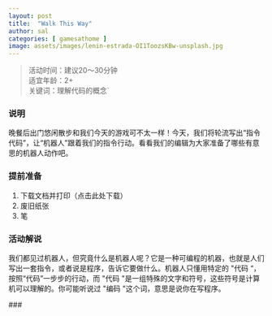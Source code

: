 ```yaml
---
layout: post
title:  "Walk This Way"
author: sal
categories: [ gamesathome ]
image: assets/images/lenin-estrada-OI1ToozsKBw-unsplash.jpg
---
```


> 活动时间：建议20～30分钟  
> 适宜年龄：2+  
> 关键词：理解代码的概念\`

### 说明
晚餐后出门悠闲散步和我们今天的游戏可不太一样！今天，我们将轮流写出“指令代码”，让“机器人”跟着我们的指令行动。看看我们的编辑为大家准备了哪些有意思的机器人动作吧。

### 提前准备
1. 下载文档并打印（点击此处下载）
2. 废旧纸张
3. 笔

### 活动解说
我们都见过机器人，但究竟什么是机器人呢？它是一种可编程的机器，也就是人们写出一套指令，或者说是程序，告诉它要做什么。机器人只懂用特定的 "代码 “，按照“代码”一步步的行动，而 "代码 "是一组特殊的文字和符号，这些符号是计算机可以理解的。你可能听说过 "编码 "这个词，意思是说你在写程序。

\#\## 